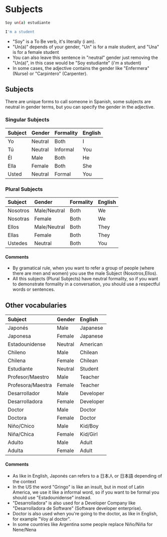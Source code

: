 # Subjects

```bash
Soy un(a) estudiante

I'm a student
```

* "Soy" is a To Be verb, it's literally \(i am\). 
* "Un\(a\)" depends of your gender, "Un" is for a male student, and "Una" is for a female student
* You can also leave this sentence in "neutral" gender just removing  the "Un\(a\)", in this case would be "Soy estudiante" \(i'm a student\)
* In some cases, the adjective contains the gender like "Enfermera" \(Nurse\) or "Carpintero" \(Carpenter\).

## Subjects

There are unique forms to call someone in Spanish, some subjects are neutral in gender terms, but you can specify the gender in the adjective.

### Singular Subjects

| Subject | Gender | Formality | English |
| :--- | :--- | :--- | :--- |
| Yo | Neutral | Both | I |
| Tú | Neutral | Informal | You |
| Él | Male | Both | He |
| Ella | Female | Both | She |
| Usted | Neutral | Formal | You |

### Plural Subjects

| Subject | Gender | Formality | English |
| :--- | :--- | :--- | :--- |
| Nosotros | Male/Neutral | Both | We |
| Nosotras | Female | Both | We |
| Ellos | Male/Neutral | Both | They |
| Ellas | Female | Both | They |
| Ustedes | Neutral | Both | You |

#### Comments

* By gramatical rule, when you want to refer a group of people \(where there are men and women\) you use the male Subject \(Nosotros,Ellos\).
* All this subjects \(Plural Subjects\) have neutral formality, so if you want to demonstrate formality in a conversation, you should use a respectful words or sentences.

## Other vocabularies

| Subject | Gender | English |
| :--- | :--- | :--- |
| Japonés | Male | Japanese |
| Japonesa | Female | Japanese |
| Estadounidense | Neutral | American |
| Chileno | Male | Chilean |
| Chilena | Female | Chilean |
| Estudiante | Neutral | Student |
| Profesor/Maestro | Male | Teacher |
| Profesora/Maestra | Female | Teacher |
| Desarrollador | Male | Developer |
| Desarrolladora | Female | Developer |
| Doctor | Male | Doctor |
| Doctora | Female | Doctor |
| Niño/Chico | Male | Kid/Boy |
| Niña/Chica | Female | Kid/Girl |
| Adulto | Male | Adult |
| Adulta | Female | Adult |

#### Comments

* As like in English, Japonés can refers to a 日本人 or 日本語 depending of the context
* In the US the word "Gringo" is like an insult, but in most of Latin America, we use it like a informal word, so if you want to be formal you should use "Estadounidense" instead.
* "Desarrolladora" is also used for a Developer Company like "Desarrolladora de Software" \(Software developer enterprise\).
* Doctor is also used when you're going to the doctor, as like in English, for example "Voy al doctor".
* In some countries like Argentina some people replace Niño/Niña for Nene/Nena




